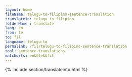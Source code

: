 ```yaml
---
layout: home
fileName: telugu-to-filipino-sentence-translation
translatein: telugu_to_filipino
folderName : translate
lang: en
from: te
to: fil
langname: telugu-to
permalink: /fil/telugu-to-filipino-sentence-translation
tool: sentence-translations
matchurls: en&&te&&fil
---
```

{% include section/translateinto.html %}
